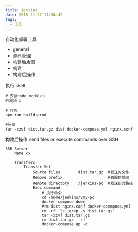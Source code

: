 ```yaml
---
title: jenkins
date: 2018-11-27 11:58:42
tags:
  - 工具
---
```


自动化部署工具

<!--more-->

- general
- 源码管理
- 构建触发器
- 构建
- 构建后操作

执行 shell

```
# 安装node_modules
#cnpm i

# 打包
npm run build:prod

#压缩
tar -czvf dist.tar.gz dist docker-compose.yml nginx.conf
```

构建后操作 send files or execute commands over SSH

```
SSH Server
    Name xx

    Transfers
        Transfer Set
            Source files        dist.tar.gz  #发送的文件
            Remove prefix                    #去除的前缀
            Remote directory    /jenkins/pc  #发送到的路径
            Exec command
                # 执行命令
                cd /home/jenkins/vmy-pc
                docker-compose down
                #rm dist nginx.conf docker-commpose.yml
                rm -rf `ls |grep -v dist.tar.gz`
                tar -xzvf dist.tar.gz
                rm dist.tar.gz  -rf
                docker-compose up -d
```
